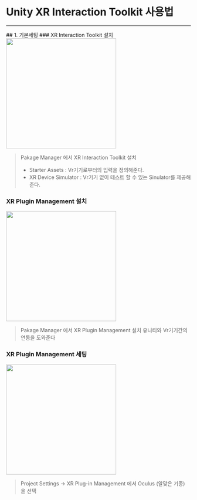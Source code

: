 # Unity XR Interaction Toolkit 사용법
<hr/>
## 1. 기본세팅
### XR Interaction Toolkit 설치

<img src="/Unity_Vr_Study_Readme/images/interaction_toolkit.png" width = 300 >

>Pakage Manager 에서 XR Interaction Toolkit 설치
> * Starter Assets  : Vr기기로부터의 입력을 정의해준다.
> * XR Device Simulator : Vr기기 없이 테스트 할 수 있는 Sinulator를 제공해준다.

### XR Plugin Management 설치
<img src="/Unity_Vr_Study_Readme/images/xr_plugin_management.png" width = 300 >

>Pakage Manager 에서 XR Plugin Management 설치
>유니티와 Vr기기간의 연동을 도와준다

### XR Plugin Management 세팅
<img src="/Unity_Vr_Study_Readme/images/xr_plugin_setting.png" width = 300 >

>Project Settings -> XR Plug-in Management 에서 Oculus (알맞은 기종) 을 선택 
